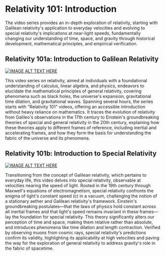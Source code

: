 # Relativity 101: Introduction 

The video series provides an in-depth exploration of relativity, starting with Galilean relativity's application to everyday velocities and evolving to special relativity's implications at near-light speeds, fundamentally changing our understanding of time, space, and gravity through historical development, mathematical principles, and empirical verification.



## Relativity 101a: Introduction to Galilean Relativity

[![IMAGE ALT TEXT HERE](https://img.youtube.com/vi/bEtBncTEc6k/0.jpg)](https://www.youtube.com/watch?v=bEtBncTEc6k)

This video series on relativity, aimed at individuals with a foundational understanding of calculus, linear algebra, and physics, endeavors to elucidate the mathematical principles of general relativity, covering phenomena such as black holes, the universe's expansion, gravitational time dilation, and gravitational waves. Spanning several hours, the series starts with "Relativity 101" videos, offering an accessible introduction without heavy reliance on mathematics. It traces the evolution of relativity from Galileo's observations in the 17th century to Einstein's groundbreaking theories of special and general relativity in the 20th century, explaining how these theories apply to different frames of reference, including inertial and accelerating frames, and how they form the basis for understanding the fabric of the universe and its phenomena.


## Relativity 101b: Introduction to Special Relativity

[![IMAGE ALT TEXT HERE](https://img.youtube.com/vi/i_6TOkSMN_o/0.jpg)](https://www.youtube.com/watch?v=i_6TOkSMN_o)


Transitioning from the concept of Galilean relativity, which pertains to everyday life, this video delves into special relativity, observable at velocities nearing the speed of light. Rooted in the 19th century through Maxwell's equations of electromagnetism, special relativity confronts the enigma of light's constant speed (c) in a vacuum, challenging the notion of a stationary aether and Galilean relativity's framework. Einstein's groundbreaking postulates—that the laws of physics hold constant across all inertial frames and that light's speed remains invariant in these frames—lay the foundation for special relativity. This theory significantly alters our perception of time and space, making them relative rather than absolute, and introduces phenomena like time dilation and length contraction. Verified by observing muons from cosmic rays, special relativity's predictions confirm its validity, highlighting its applicability at high velocities and paving the way for the exploration of general relativity to address gravity's role in the fabric of spacetime.